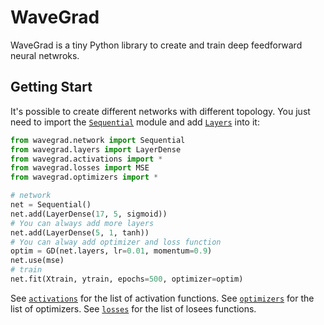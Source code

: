 # WaveGrad 

WaveGrad is a tiny Python library to create and train deep feedforward neural netwroks.

## Getting Start

It's possible to create different networks with different topology. You just need to import the [`Sequential`](https://vlnraf.github.io/WaveGrad/build/html/api.html#module-wavegrad.network) module and add [`Layers`](https://vlnraf.github.io/WaveGrad/build/html/api.html#module-wavegrad.layers) into it:

```python
from wavegrad.network import Sequential
from wavegrad.layers import LayerDense
from wavegrad.activations import *
from wavegrad.losses import MSE
from wavegrad.optimizers import *

# network
net = Sequential()
net.add(LayerDense(17, 5, sigmoid))
# You can always add more layers
net.add(LayerDense(5, 1, tanh))
# You can alway add optimizer and loss function
optim = GD(net.layers, lr=0.01, momentum=0.9)
net.use(mse)
# train
net.fit(Xtrain, ytrain, epochs=500, optimizer=optim)

```

See [`activations`](https://vlnraf.github.io/WaveGrad/build/html/api.html#module-wavegrad.activations) for the list of activation functions.
See [`optimizers`](https://vlnraf.github.io/WaveGrad/build/html/api.html#module-wavegrad.optimizers) for the list of optimizers.
See [`losses`](https://vlnraf.github.io/WaveGrad/build/html/api.html#module-wavegrad.losses) for the list of losees functions.
